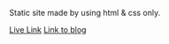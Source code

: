 Static site made by using html & css only.

[Live Link](https://animeshsingh.in)
[Link to blog](https://blog.animeshsingh.in)
